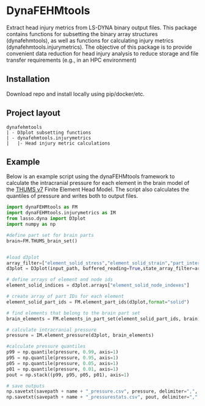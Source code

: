 # DynaFEHMtools

Extract head injury metrics from LS-DYNA binary output files.  This package contains functions for subsetting the binary array structures (dynafehmtools), as well as functions for calculating injury metrics (dynafehmtools.injurymetrics).  The objective of this package is to provide convenient data reduction for head injury analysis to reduce storage and file transfer requirements (e.g., in an HPC environment)

## Installation

Download repo and install locally using pip/docker/etc.

## Project layout

    dynafehmtools
    | - D3plot subsetting functions
    | - dynafehmtools.injurymetrics
    |   |- Head injury metric calculations

## Example

Below is an example script using the dynaFEHMtools framework to calculate the intracranial pressure for each element in the brain model of the [THUMS v7](https://www.toyota.co.jp/thums/?_ga=2.81170391.176877620.1617706562-672350067.1617706562) Finite Element Head Model.  The script also calculates the quantiles of pressure and writes both to output files. 

``` python
import dynaFEHMtools as FM
import dynaFEHMtools.injurymetrics as IM
from lasso.dyna import D3plot
import numpy as np

#define part set for brain parts
brain=FM.THUMS_brain_set()


#load d3plot
array_filter=["element_solid_stress","element_solid_strain","part_internal_energy","node_displacement"]
d3plot = D3plot(input_path, buffered_reading=True,state_array_filter=array_filter)

# define arrays of element and node ids
element_solid_indices = d3plot.arrays["element_solid_node_indexes"]

# create array of part IDs for each element
element_solid_part_ids = FM.element_part_ids(d3plot,format="solid")

# find elements that belong to the brain part set
brain_elements = FM.elements_in_part_set(element_solid_part_ids, brain)

# calculate intracranial pressure
pressure = IM.element_pressure(d3plot, brain_elements)

#calculate pressure quantiles
p99 = np.quantile(pressure, 0.99, axis=1)
p95 = np.quantile(pressure, 0.95, axis=1)
p05 = np.quantile(pressure, 0.05, axis=1)
p01 = np.quantile(pressure, 0.01, axis=1)
pout = np.stack((p99, p95, p05, p01), axis=1)

# save outputs
np.savetxt(savepath + name + "_pressure.csv", pressure, delimiter=",", fmt="%e")
np.savetxt(savepath + name + "_pressurestats.csv", pout, delimiter=",", fmt="%e")
```

